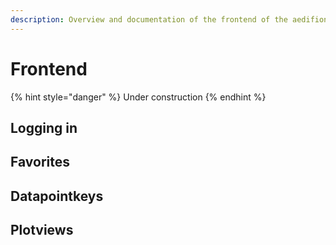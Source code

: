 ```yaml
---
description: Overview and documentation of the frontend of the aedifion.io cloud platform.
---
```


# Frontend

{% hint style="danger" %}
Under construction
{% endhint %}

## Logging in

## Favorites

## Datapointkeys

## Plotviews



